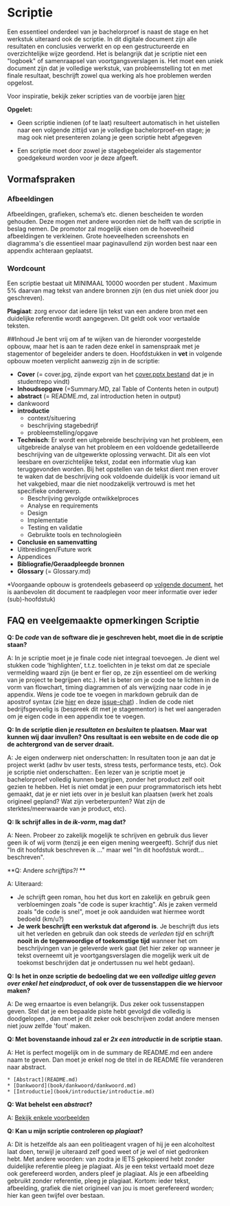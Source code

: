 # Scriptie

Een essentieel onderdeel van je bachelorproef is naast de stage en het werkstuk uiteraard ook de scriptie. In dit digitale document zijn alle resultaten en conclusies verwerkt en op een gestructureerde en overzichtelijke wijze geordend.
Het is belangrijk dat je scriptie niet een "logboek" of samenraapsel van voortgangsverslagen is. Het moet een uniek document zijn dat je volledige werkstuk, van probleemstelling tot en met finale resultaat, beschrijft zowel qua werking als hoe problemen werden opgelost.

Voor inspiratie, bekijk zeker scripties van de voorbije jaren [hier](http://eaict.ap.be/bedrijven/)

**Opgelet:**
* Geen scriptie indienen (of te laat) resulteert automatisch in het uistellen naar een volgende zittijd van je volledige bachelorproef-en stage; je mag ook niet presenteren zolang je geen scriptie hebt afgegeven

* Een scriptie moet door zowel je stagebegeleider als stagementor goedgekeurd worden voor je deze afgeeft.

## Vormafspraken
### Afbeeldingen
Afbeeldingen, grafieken, schema’s etc. dienen bescheiden te worden gehouden. Deze mogen met andere woorden niet de helft van de scriptie in beslag nemen. De promotor zal mogelijk eisen om de hoeveelheid afbeeldingen te verkleinen. Grote hoeveelheden screenshots en diagramma's die essentieel  maar paginavullend zijn worden best naar een appendix achteraan geplaatst.

### Wordcount
Een scriptie bestaat uit MINIMAAL 10000 woorden per student . Maximum 5% daarvan mag tekst van andere bronnen zijn (en dus niet uniek door jou geschreven).

**Plagiaat**: zorg ervoor dat iedere lijn tekst van een andere bron met een duidelijke referentie wordt aangegeven. Dit geldt ook voor vertaalde teksten. 

##Inhoud
Je bent vrij om af te wijken van de hieronder voorgestelde opbouw, maar het is aan te raden deze enkel in samenspraak met je stagementor of begeleider anders te doen. Hoofdstukken in **vet** in volgende opbouw moeten verplicht aanwezig zijn in de scriptie:
* **Cover** (= cover.jpg, zijnde export van het [cover.pptx bestand](https://github.com/AP-Elektronica-ICT/BAP_Stage_StudentRepo/blob/master/Scriptie/cover.pptx) dat je in studentrepo vindt)
* **Inhoudsopgave** (=Summary.MD, zal Table of Contents heten in output)
* **abstract** (= README.md, zal introduction heten in output)
* dankwoord
* **introductie**
  * context/situering
  * beschrijving stagebedrijf
  * probleemstelling/opgave
* **Technisch**: Er wordt een uitgebreide beschrijving van het probleem, een uitgebreide analyse van het probleem en een voldoende gedetailleerde beschrijving van de uitgewerkte oplossing verwacht. Dit als een vlot leesbare en overzichtelijke tekst,
zodat een informatie vlug kan teruggevonden worden. Bij het opstellen van de tekst dient men erover te waken dat de beschrijving ook voldoende duidelijk is voor iemand uit het vakgebied, maar die niet noodzakelijk vertrouwd is met het specifieke onderwerp.
  * Beschrijving gevolgde ontwikkelproces
  * Analyse en requirements
  * Design
  * Implementatie
  * Testing en validatie
  * Gebruikte tools en technologieën
* **Conclusie en samenvatting**
* Uitbreidingen/Future work
* Appendices
* **Bibliografie/Geraadpleegde bronnen**
* **Glossary** (= Glossary.md)

*Voorgaande opbouw is grotendeels gebaseerd op [volgende document](http://www.csun.edu/~shan/comp696-698/Resources/Thesis-Outline-Guide-rev1.pdf), het is aanbevolen dit document te raadplegen voor meer informatie over ieder (sub)-hoofdstuk)

## FAQ en veelgemaakte opmerkingen Scriptie
**Q: De *code* van de software die je geschreven hebt, moet die in de scriptie staan?**

A:  In je scriptie moet je je finale code niet integraal toevoegen. Je dient wel  stukken code ‘highlighten’, t.t.z. toelichten in je tekst om dat ze speciale vermelding waard zijn (je bent er fier op, ze zijn essentieel om de werking van je project te begrijpen etc.). Het is beter om je code toe te lichten in de vorm van flowchart, timing diagrammen of als verwijzing naar code in je appendix. Wens je code toe te voegen in markdown gebruik dan de apostrof syntax (zie [hier](https://daringfireball.net/projects/markdown/syntax#code) en deze [issue-chat](https://github.com/AP-Elektronica-ICT/BAP_Stage_Syllabus/issues/23)) . Indien de code niet bedrijfsgevoelig is (bespreek dit met je stagementor) is het wel aangeraden om je eigen code in een appendix toe te voegen.

**Q:  In de scriptie dien je *resultaten en besluiten* te plaatsen. Maar wat kunnen wij daar invullen? Ons resultaat is een website en de code die op de achtergrond van de server draait.**

A: Je eigen onderwerp niet onderschatten: In resultaten toon je aan dat je project werkt (adhv bv user tests, stress tests, performance tests, etc). Ook je scriptie niet onderschatten:. Een lezer van je scriptie moet je bachelorproef volledig
kunnen begrijpen, zonder het product zelf ooit gezien te hebben. Het is niet omdat je een puur programmatorisch iets hebt gemaakt, dat je er niet iets over in je besluit kan plaatsen (werk het zoals origineel gepland? Wat zijn verbeterpunten? Wat zijn de
sterktes/meerwaarde van je product, etc).

**Q: Ik schrijf alles in de *ik-vorm*, mag dat?**

A: Neen. Probeer zo zakelijk mogelijk te schrijven en gebruik dus liever geen ik of wij vorm (tenzij je een eigen mening weergeeft). Schrijf dus niet "In dit hoofdstuk beschreven ik ..." maar wel "In dit hoofdstuk wordt... beschreven".

**Q: Andere *schrijftips?!* **

A:  Uiteraard:
* Je schrijft geen roman, hou het dus kort en zakelijk en gebruik geen verbloemingen zoals "de code is super krachtig". Als je zaken vermeld zoals "de code is snel", moet je ook aanduiden wat hiermee wordt bedoeld (km/u?)
* **Je werk beschrijft een werkstuk dat afgerond is**. Je beschrijft dus iets uit het verleden en gebruik dan ook steeds de *verleden tijd* en schrijft **nooit in de tegenwoordige of toekomstige tijd** wanneer het om beschrijvingen van je geleverde werk gaat (let hier zeker op wanneer je tekst overneemt uit je voortgangsverslagen die mogelijk werk uit de toekomst beschrijden dat je ondertussen nu wel hebt gedaan).

**Q: Is het in onze scriptie de bedoeling dat we een *volledige uitleg geven over enkel het eindproduct*, of ook over de tussenstappen die we hiervoor maken?**

A: De weg ernaartoe is even belangrijk. Dus zeker ook tussenstappen geven. Stel dat je een bepaalde piste hebt gevolgd die volledig is doodgelopen , dan moet je dit zeker ook beschrijven zodat andere mensen niet jouw zelfde 'fout' maken.

**Q: Met bovenstaande inhoud zal er *2x een introductie* in de scriptie staan.**

A: Het is perfect mogelijk om in de summary de README.md een andere naam te geven. Dan moet je enkel nog de titel in de README file veranderen naar abstract.

```
* [Abstract](README.md)
* [Dankwoord](book/dankwoord/dankwoord.md)
* [Introductie](book/introductie/introductie.md)
```


**Q: Wat behelst een *abstract*?**

A: [Bekijk enkele voorbeelden](https://writing.wisc.edu/Handbook/presentations_abstracts_examples.html)

**Q: Kan u mijn scriptie controleren op *plagiaat*?**

A: Dit is hetzelfde als aan een politieagent vragen of hij je een alcoholtest laat doen, terwijl je uiteraard zelf goed weet of je wel of niet gedronken hebt. Met andere woorden: van zodra je IETS gekopieerd hebt zonder duidelijke referentie pleeg je plagiaat. Als je een tekst vertaald moet deze ook gerefereerd worden, anders pleef je plagiaat. Als je een afbeelding gebruikt zonder referentie, pleeg je plagiaat. Kortom: ieder tekst, afbeelding, grafiek die niet origineel van jou is moet gerefereerd worden; hier kan geen twijfel over bestaan.
